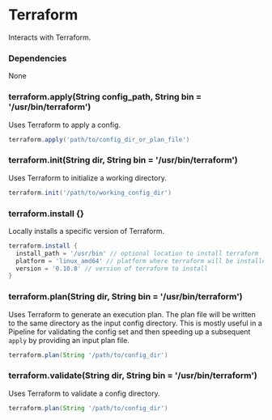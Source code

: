 # Terraform

Interacts with Terraform.

### Dependencies

None

### terraform.apply(String config_path, String bin = '/usr/bin/terraform')
Uses Terraform to apply a config.

```groovy
terraform.apply('path/to/config_dir_or_plan_file')
```

### terraform.init(String dir, String bin = '/usr/bin/terraform')
Uses Terraform to initialize a working directory.

```groovy
terraform.init('/path/to/working_config_dir')
```

### terraform.install {}
Locally installs a specific version of Terraform.

```groovy
terraform.install {
  install_path = '/usr/bin' // optional location to install terraform
  platform = 'linux_amd64' // platform where terraform will be installed
  version = '0.10.8' // version of terraform to install
}
```

### terraform.plan(String dir, String bin = '/usr/bin/terraform')
Uses Terraform to generate an execution plan. The plan file will be written to the same directory as the input config directory. This is mostly useful in a Pipeline for validating the config set and then speeding up a subsequent `apply` by providing an input plan file.

```groovy
terraform.plan(String '/path/to/config_dir')
```

### terraform.validate(String dir, String bin = '/usr/bin/terraform')
Uses Terraform to validate a config directory.

```groovy
terraform.plan(String '/path/to/config_dir')
```

